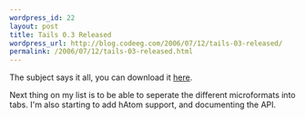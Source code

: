 ```yaml
--- 
wordpress_id: 22
layout: post
title: Tails 0.3 Released
wordpress_url: http://blog.codeeg.com/2006/07/12/tails-03-released/
permalink: /2006/07/12/tails-03-released.html
---
```

The subject says it all, you can download it <a href="http://blog.codeeg.com/tails-firefox-extension-03/">here</a>.

Next thing on my list is to be able to seperate the different microformats into tabs.  I'm also starting to add hAtom support, and documenting the API.
